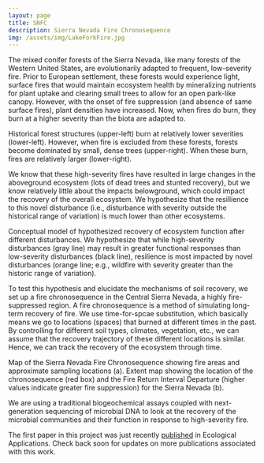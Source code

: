```yaml
---
layout: page
title: SNFC
description: Sierra Nevada Fire Chronosequence
img: /assets/img/LakeForkFire.jpg
---
```


The mixed conifer forests of the Sierra Nevada, like many forests of the Western United States, are evolutionarily adapted to frequent, low-severity fire. Prior to European settlement, these forests would experience light, surface fires that would maintain ecosystem health by mineralizing nutrients for plant uptake and clearing small trees to allow for an open park-like canopy. However, with the onset of fire suppression (and absence of same surface fires), plant densities have increased. Now, when fires do burn, they burn at a higher severity than the biota are adapted to. 
    <img class="col three left" src="{{ site.baseurl }}/assets/img/fig2.jpg" alt="" title="Forest structure fire severity has changed"/>
<div class="col three caption">
    Historical forest structures (upper-left) burn at relatively lower severities (lower-left). However, when fire is excluded from these forests, forests become dominated by small, dense trees (upper-right). When these burn, fires are relatively larger (lower-right). 
</div>

We know that these high-severity fires have resulted in large changes in the aboveground ecosystem (lots of dead trees and stunted recovery), but we know relatively little about the impacts belowground, which could impact the recovery of the overall ecosystem. We hypothesize that the resillience to this novel disturbance (i.e., disturbance with severity outside the historical range of variation) is much lower than other ecosystems.
    <img class="col three left" src="{{ site.baseurl }}/assets/img/fig1.jpg" alt="" title="Hypothesized model"/>
<div class="col three caption">
    Conceptual model of hypothesized recovery of ecosystem function after different disturbances. We hypothesize that while high-severity disturbances (gray line) may result in greater functional responses than low-severity disturbances (black line), resilience is most impacted by novel disturbances (orange line; e.g., wildfire with severity greater than the historic range of variation).
</div>

To test this hypothesis and elucidate the mechanisms of soil recovery, we set up a fire chronosequence in the Central Sierra Nevada, a highly fire-suppressed region. A fire chronosequence is a method of simulating long-term recovery of fire. We use time-for-spcae substitution, which basically means we go to locations (spaces) that burned at different times in the past. By controlling for different soil types, climates, vegetation, etc., we can assume that the recovery trajectory of these different locations is similar. Hence, we can track the recovery of the ecosystem through time.

<img class="col three left" src="{{ site.baseurl }}/assets/img/map.png" alt="" title="Map of the Sierra Nevada Fire Chronosequence"/>
<div class="col three caption">
    Map of the Sierra Nevada Fire Chronosequence showing fire areas and approximate sampling locations (a). Extent map showing the location of the chronosequence (red box) and the Fire Return Interval Departure (higher values indicate greater fire suppression) for the Sierra Nevada (b).
</div>

We are using a traditional biogeochemical assays coupled with next-generation sequencing of microbial DNA to look at the recovery of the microbial communities and their function in response to high-severity fire.

The first paper in this project was just recently <a href="https://esajournals.onlinelibrary.wiley.com/doi/full/10.1002/eap.2072"> published</a> in Ecological Applications. Check back soon for updates on more publications associated with this work.

<img class="col three left" src="{{ site.baseurl }}/assets/img/sampling_fire.jpg" alt="" title="Sampling at the 4-y site"/>
